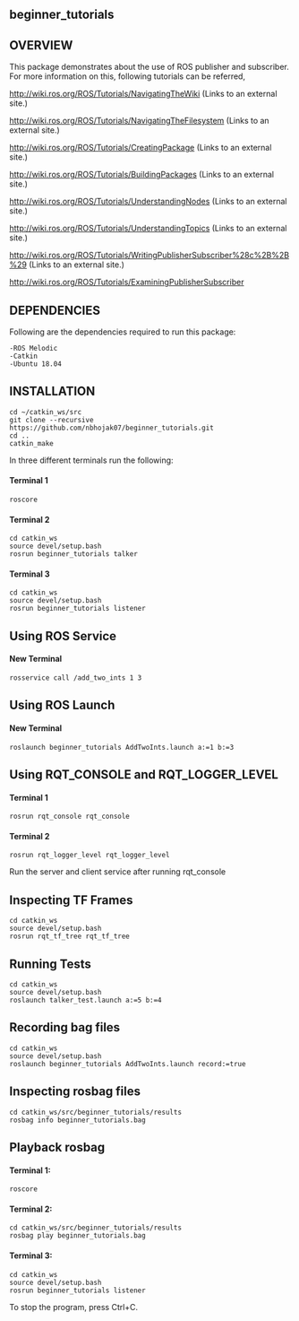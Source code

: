 ## beginner_tutorials
## OVERVIEW 
This package demonstrates about the use of ROS publisher and subscriber. For more information on this, following tutorials can be referred,

http://wiki.ros.org/ROS/Tutorials/NavigatingTheWiki (Links to an external site.)

http://wiki.ros.org/ROS/Tutorials/NavigatingTheFilesystem (Links to an external site.)

http://wiki.ros.org/ROS/Tutorials/CreatingPackage (Links to an external site.)

http://wiki.ros.org/ROS/Tutorials/BuildingPackages (Links to an external site.)

http://wiki.ros.org/ROS/Tutorials/UnderstandingNodes (Links to an external site.)

http://wiki.ros.org/ROS/Tutorials/UnderstandingTopics (Links to an external site.)

http://wiki.ros.org/ROS/Tutorials/WritingPublisherSubscriber%28c%2B%2B%29 (Links to an external site.)

http://wiki.ros.org/ROS/Tutorials/ExaminingPublisherSubscriber

## DEPENDENCIES 

Following are the dependencies required to run this package:
```
-ROS Melodic 
-Catkin
-Ubuntu 18.04
```
## INSTALLATION
```
cd ~/catkin_ws/src
git clone --recursive https://github.com/nbhojak07/beginner_tutorials.git
cd ..
catkin_make
```
In three different terminals run the following:
#### Terminal 1
```
roscore
```
#### Terminal 2
```
cd catkin_ws
source devel/setup.bash
rosrun beginner_tutorials talker
```
#### Terminal 3
```
cd catkin_ws
source devel/setup.bash
rosrun beginner_tutorials listener 
```
## Using ROS Service
#### New Terminal 
```
rosservice call /add_two_ints 1 3
```

## Using ROS Launch
#### New Terminal 
```
roslaunch beginner_tutorials AddTwoInts.launch a:=1 b:=3
```
## Using RQT_CONSOLE and RQT_LOGGER_LEVEL
#### Terminal 1
```
rosrun rqt_console rqt_console
```
#### Terminal 2
```
rosrun rqt_logger_level rqt_logger_level
```
Run the server and client service after running rqt_console

## Inspecting TF Frames
```
cd catkin_ws
source devel/setup.bash
rosrun rqt_tf_tree rqt_tf_tree
```
## Running Tests
```
cd catkin_ws
source devel/setup.bash
roslaunch talker_test.launch a:=5 b:=4
```
## Recording bag files
```
cd catkin_ws
source devel/setup.bash
roslaunch beginner_tutorials AddTwoInts.launch record:=true
```
## Inspecting rosbag files
```
cd catkin_ws/src/beginner_tutorials/results
rosbag info beginner_tutorials.bag
```
## Playback rosbag
#### Terminal 1:
```
roscore
```
#### Terminal 2:
```
cd catkin_ws/src/beginner_tutorials/results
rosbag play beginner_tutorials.bag
```
#### Terminal 3:
```
cd catkin_ws
source devel/setup.bash
rosrun beginner_tutorials listener
```
To stop the program, press Ctrl+C.
